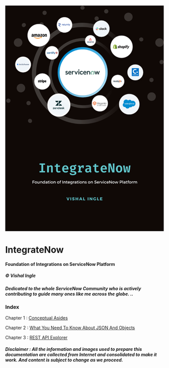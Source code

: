 ![IntegrateNow](/images/IntegrateNow.png)

# IntegrateNow

#### Foundation of Integrations on ServiceNow Platform

##### &copy; Vishal Ingle

##### Dedicated to the whole ServiceNow Community who is actively contributing to guide many ones like me across the globe. ..

### Index

Chapter 1 : [Conceptual Asides](/Chapter1_ConceptualAsides.md)

Chapter 2 : [What You Need To Know About JSON And Objects](/Chapter2_WhatYouNeedToKnowAboutJSONAndObjects.md)

Chapter 3 : [REST API Explorer](/Chapter3_RESTAPIExplorer.md)

##### Disclaimer : All the information and images used to prepare this documentation are collected from Internet and consolidated to make it work. And content is subject to change as we proceed.
